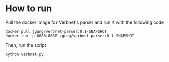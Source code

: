 # How to run

Pull the docker image for Verbnet's parser and run it with the following code

```
docker pull jgung/verbnet-parser:0.1-SNAPSHOT
docker run -p 8080:8080 jgung/verbnet-parser:0.1-SNAPSHOT
```

Then, run the script

```
python verbnet.py
```

